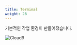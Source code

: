 ```yaml
---
title: Terminal
weight: 28
---
```


기본적인 작업 환경이 만들어졌습니다.

![Cloud9](../../cloud9/images/cloud9-07.png)
